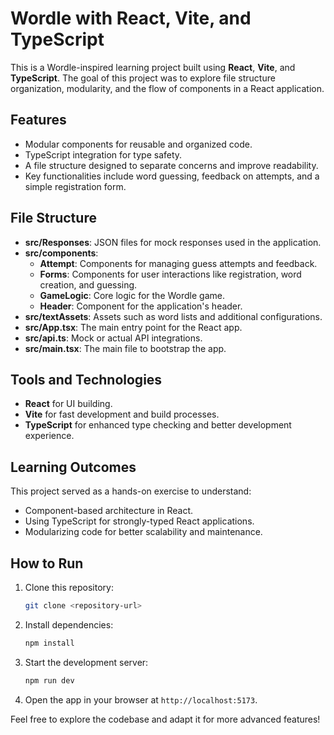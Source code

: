 # Wordle with React, Vite, and TypeScript

This is a Wordle-inspired learning project built using **React**, **Vite**, and **TypeScript**. The goal of this project was to explore file structure organization, modularity, and the flow of components in a React application.

## Features
- Modular components for reusable and organized code.
- TypeScript integration for type safety.
- A file structure designed to separate concerns and improve readability.
- Key functionalities include word guessing, feedback on attempts, and a simple registration form.

## File Structure
- **src/Responses**: JSON files for mock responses used in the application.
- **src/components**:  
  - **Attempt**: Components for managing guess attempts and feedback.  
  - **Forms**: Components for user interactions like registration, word creation, and guessing.  
  - **GameLogic**: Core logic for the Wordle game.  
  - **Header**: Component for the application's header.  
- **src/textAssets**: Assets such as word lists and additional configurations.
- **src/App.tsx**: The main entry point for the React app.
- **src/api.ts**: Mock or actual API integrations.
- **src/main.tsx**: The main file to bootstrap the app.

## Tools and Technologies
- **React** for UI building.
- **Vite** for fast development and build processes.
- **TypeScript** for enhanced type checking and better development experience.

## Learning Outcomes
This project served as a hands-on exercise to understand:
- Component-based architecture in React.
- Using TypeScript for strongly-typed React applications.
- Modularizing code for better scalability and maintenance.

## How to Run
1. Clone this repository:
   ```bash
   git clone <repository-url>
   ```
2. Install dependencies:
   ```bash
   npm install
   ```
3. Start the development server:
   ```bash
   npm run dev
   ```
4. Open the app in your browser at `http://localhost:5173`.

Feel free to explore the codebase and adapt it for more advanced features!

